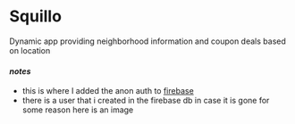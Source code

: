 # Squillo
Dynamic app providing neighborhood information and coupon deals based on location

#### ___notes___
* this is where I added the anon auth to [firebase](https://console.firebase.google.com/project/squillo-991f9/authentication/providers)  
* there is a user that i created in the firebase db in case it is gone for some reason here is an image
